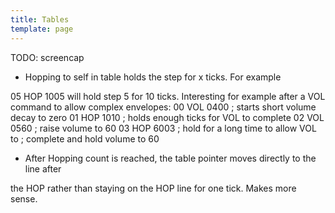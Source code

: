 ```yaml
---
title: Tables
template: page
---
```


TODO: screencap

- Hopping to self in table holds the step for x ticks. For example

05 HOP 1005
will hold step 5 for 10 ticks. Interesting for example after a VOL command to allow complex envelopes:
00 VOL 0400 ; starts short volume decay to zero 01 HOP 1010 ; holds enough ticks for VOL to complete 02 VOL 0560 ; raise volume to 60 03 HOP 6003 ; hold for a long time to allow VOL to ; complete and hold volume to 60

- After Hopping count is reached, the table pointer moves directly to the line after

the HOP rather than staying on the HOP line for one tick. Makes more sense.
